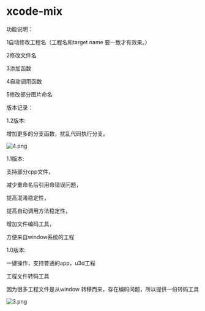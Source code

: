 # xcode-mix





功能说明：

1自动修改工程名（工程名和target name 要一致才有效果。）

2修改文件名

3添加函数

4自动调用函数

5修改部分图片命名





版本记录：

1.2版本:

增加更多的分支函数，扰乱代码执行分支。


![4.png](https://raw.githubusercontent.com/radish2012/xcode-mix/master/4.png)

1.1版本:

支持部分cpp文件，

减少重命名后引用命错误问题，

提高混淆稳定性，

提高自动调用方法稳定性，

增加文件编码工具，

方便来自window系统的工程




1.0版本:

一键操作，支持普通的app，u3d工程




工程文件转码工具

因为很多工程文件是从window 转移而来，存在编码问题，所以提供一份转码工具

![3.png](https://raw.githubusercontent.com/radish2012/xcode-mix/master/3.png)

